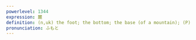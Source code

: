 ```yaml
---
powerlevel: 1344
expression: 麓
definition: (n,uk) the foot; the bottom; the base (of a mountain); (P)
pronunciation: ふもと
---
```

